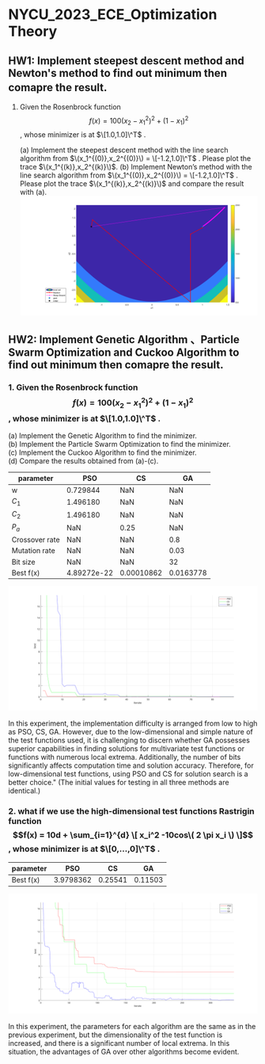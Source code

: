 # NYCU_2023_ECE_Optimization Theory

## HW1: Implement steepest descent method and Newton's method to find out minimum then comapre the result.  　　
1. Given the Rosenbrock function $$f(x) = 100 (x_2 - x_1^2)^2 + (1-x_1) ^2$$ , whose minimizer is at $\[1.0,1.0]\^T$ .
    
   (a) Implement the steepest descent method with the line search algorithm from $\(x_1^{(0)},x_2^{(0)}\) = \[-1.2,1.0]\^T$ . Please plot the trace $\(x_1^{(k)},x_2^{(k)}\)$.
   (b) Implement Newton’s method with the line search algorithm from  $\(x_1^{(0)},x_2^{(0)}\) = \[-1.2,1.0]\^T$ . Please plot the trace $\(x_1^{(k)},x_2^{(k)}\)$ and compare the result with (a).  
![image](optimization_HW1_312512032/HW1.png)

## HW2: Implement Genetic Algorithm 、Particle Swarm Optimization and Cuckoo Algorithm to find out minimum then comapre the result.  
### 1. Given the Rosenbrock function $$f(x) = 100 (x_2 - x_1^2)^2 + (1-x_1) ^2$$ , whose minimizer is at $\[1.0,1.0]\^T$ .

   (a) Implement the Genetic Algorithm to find the minimizer.  
   (b) Implement the Particle Swarm Optimization to find the minimizer.  
   (c) Implement the Cuckoo Algorithm to find the minimizer.  
   (d) Compare the results obtained from (a)-(c).


| parameter  | PSO  | CS  | GA  |
|------------|------|-----|-----|
|w           |0.729844  |NaN   |NaN|
|$C_1$|1.496180|NaN|NaN|
|$C_2$|1.496180|NaN|NaN|
|$P_a$|NaN|0.25|NaN|
|Crossover rate|NaN|NaN|0.8|
|Mutation rate|NaN|NaN|0.03|
|Bit size|NaN|NaN|32|
|Best f(x)|4.89272e-22|0.00010862|0.0163778|  

![image](optimization_HW2_312512032/fig_0/mix0.svg)  

In this experiment, the implementation difficulty is arranged from low to high as PSO,
CS, GA. However, due to the low-dimensional and simple nature of the test functions
used, it is challenging to discern whether GA possesses superior capabilities in finding
solutions for multivariate test functions or functions with numerous local extrema.
Additionally, the number of bits significantly affects computation time and solution
accuracy. Therefore, for low-dimensional test functions, using PSO and CS for solution
search is a better choice." (The initial values for testing in all three methods are
identical.)

### 2. what if we use the high-dimensional test functions Rastrigin function  $$f(x) = 10d + \sum_{i=1}^{d} \[ x_i^2 -10cos\( 2 \pi x_i \) \]$$  , whose minimizer is at $\[0,...,0]\^T$ .

| parameter  | PSO  | CS  | GA  |
|------------|------|-----|-----|
|Best f(x)|3.9798362|0.25541|0.11503| 


![image](optimization_HW2_312512032/fig_0/mix1.svg)  

In this experiment, the parameters for each algorithm are the same as in the previous experiment, but the dimensionality of the test function is increased, and there is a significant number of local extrema. In this situation, the advantages of GA over other algorithms become evident.
